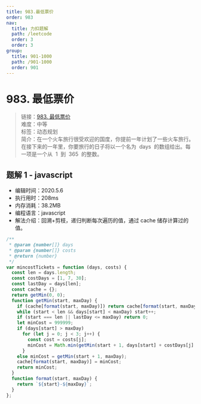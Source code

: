 ```yaml
---
title: 983.最低票价
order: 983
nav:
  title: 力扣题解
  path: /leetcode
  order: 3
  order: 3
group:
  title: 901-1000
  path: /901-1000
  order: 901
---
```


# 983. 最低票价

> 链接：[983. 最低票价](https://leetcode-cn.com/problems/minimum-cost-for-tickets/)  
> 难度：中等  
> 标签：动态规划  
> 简介：在一个火车旅行很受欢迎的国度，你提前一年计划了一些火车旅行。在接下来的一年里，你要旅行的日子将以一个名为  days  的数组给出。每一项是一个从  1  到  365  的整数。

## 题解 1 - javascript

- 编辑时间：2020.5.6
- 执行用时：208ms
- 内存消耗：38.2MB
- 编程语言：javascript
- 解法介绍：回溯+剪枝，递归判断每次遍历的值，通过 cache 储存计算过的值。

```javascript
/**
 * @param {number[]} days
 * @param {number[]} costs
 * @return {number}
 */
var mincostTickets = function (days, costs) {
  const len = days.length;
  const costDays = [1, 7, 30];
  const lastDay = days[len];
  const cache = {};
  return getMin(0, 0);
  function getMin(start, maxDay) {
    if (cache[format(start, maxDay)]) return cache[format(start, maxDay)];
    while (start < len && days[start] < maxDay) start++;
    if (start === len || lastDay <= maxDay) return 0;
    let minCost = 999999;
    if (days[start] > maxDay)
      for (let j = 0; j < 3; j++) {
        const cost = costs[j];
        minCost = Math.min(getMin(start + 1, days[start] + costDays[j] - 1) + cost, minCost);
      }
    else minCost = getMin(start + 1, maxDay);
    cache[format(start, maxDay)] = minCost;
    return minCost;
  }
  function format(start, maxDay) {
    return `${start}-${maxDay}`;
  }
};
```
